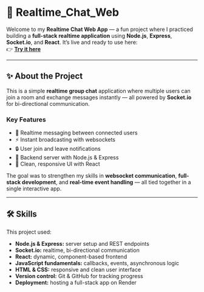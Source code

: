 # 💬 Realtime_Chat_Web

Welcome to my **Realtime Chat Web App** — a fun project where I practiced building a **full-stack realtime application** using **Node.js**, **Express**, **Socket.io**, and **React**. It’s live and ready to use here:  
👉 [**Try it here**](https://realtime-chat-web.onrender.com)

---

## ✨ About the Project

This is a simple **realtime group chat** application where multiple users can join a room and exchange messages instantly — all powered by **Socket.io** for bi-directional communication.

### Key Features
- 💬 Realtime messaging between connected users
- ⚡ Instant broadcasting with websockets
- 🔒 User join and leave notifications
- 📡 Backend server with Node.js & Express
- 🎨 Clean, responsive UI with React

The goal was to strengthen my skills in **websocket communication**, **full-stack development**, and **real-time event handling** — all tied together in a single interactive app.

---

## 🛠️ Skills
This project used:
- **Node.js & Express:** server setup and REST endpoints
- **Socket.io:** realtime, bi-directional communication
- **React:** dynamic, component-based frontend
- **JavaScript fundamentals:** callbacks, events, asynchronous logic
- **HTML & CSS:** responsive and clean user interface
- **Version control:** Git & GitHub for tracking progress
- **Deployment:** hosting a full-stack app on Render
